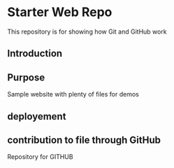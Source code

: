 # Starter Web Repo

This repository is for showing how Git and GitHub work

## Introduction

## Purpose

Sample website with plenty of files for demos

## deployement

## contribution to file through GitHub

Repository for GITHUB
